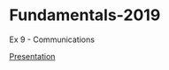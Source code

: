 # Fundamentals-2019
Ex 9 - Communications


[Presentation][1]

[1]: https://drive.google.com/open?id=1U1zlZrRisLkAmijkjarhTYmednOvTGEXztQXvBpr9Go
